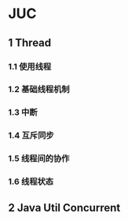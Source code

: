 # JUC

## 1 Thread

### 1.1 使用线程

### 1.2 基础线程机制

### 1.3 中断

### 1.4 互斥同步

### 1.5 线程间的协作

### 1.6 线程状态

## 2 Java Util Concurrent

